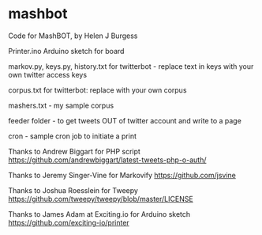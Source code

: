 # mashbot
Code for MashBOT, by Helen J Burgess

Printer.ino Arduino sketch for board

markov.py, keys.py, history.txt for twitterbot - replace text in keys with your own twitter access keys

corpus.txt for twitterbot: replace with your own corpus

mashers.txt - my sample corpus

feeder folder - to get tweets OUT of twitter account and write to a page

cron - sample cron job to initiate a print


Thanks to Andrew Biggart for PHP script
https://github.com/andrewbiggart/latest-tweets-php-o-auth/

Thanks to Jeremy Singer-Vine for Markovify
https://github.com/jsvine

Thanks to Joshua Roesslein for Tweepy
https://github.com/tweepy/tweepy/blob/master/LICENSE

Thanks to James Adam at Exciting.io for Arduino sketch
https://github.com/exciting-io/printer
